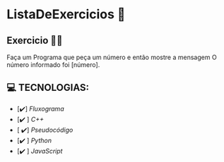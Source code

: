 # ListaDeExercicios 🚀

## Exercicio 👨‍💻

Faça um Programa que peça um número e então mostre a mensagem O número informado foi [número].

## 💻 TECNOLOGIAS:

- [✔️] _Fluxograma_
- [✔️ ] _C++_
- [ ✔️] _Pseudocódigo_
- [✔️ ] _Python_
- [✔️ ] _JavaScript_
